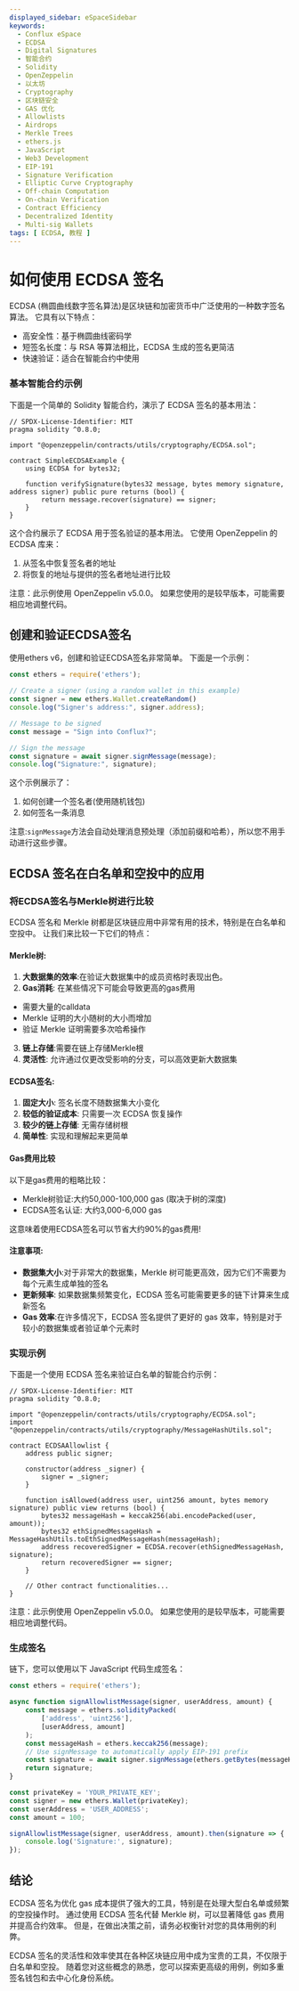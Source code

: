 ```yaml
---
displayed_sidebar: eSpaceSidebar
keywords:
  - Conflux eSpace
  - ECDSA
  - Digital Signatures
  - 智能合约
  - Solidity
  - OpenZeppelin
  - 以太坊
  - Cryptography
  - 区块链安全
  - GAS 优化
  - Allowlists
  - Airdrops
  - Merkle Trees
  - ethers.js
  - JavaScript
  - Web3 Development
  - EIP-191
  - Signature Verification
  - Elliptic Curve Cryptography
  - Off-chain Computation
  - On-chain Verification
  - Contract Efficiency
  - Decentralized Identity
  - Multi-sig Wallets
tags: [ ECDSA, 教程 ]
---
```


# 如何使用 ECDSA 签名

ECDSA (椭圆曲线数字签名算法)是区块链和加密货币中广泛使用的一种数字签名算法。 它具有以下特点：

- 高安全性：基于椭圆曲线密码学
- 短签名长度：与 RSA 等算法相比，ECDSA 生成的签名更简洁
- 快速验证：适合在智能合约中使用

### 基本智能合约示例

下面是一个简单的 Solidity 智能合约，演示了 ECDSA 签名的基本用法：

```solidity
// SPDX-License-Identifier: MIT
pragma solidity ^0.8.0;

import "@openzeppelin/contracts/utils/cryptography/ECDSA.sol";

contract SimpleECDSAExample {
    using ECDSA for bytes32;

    function verifySignature(bytes32 message, bytes memory signature, address signer) public pure returns (bool) {
        return message.recover(signature) == signer;
    }
}
```

这个合约展示了 ECDSA 用于签名验证的基本用法。 它使用 OpenZeppelin 的 ECDSA 库来：

1. 从签名中恢复签名者的地址
2. 将恢复的地址与提供的签名者地址进行比较

注意：此示例使用 OpenZeppelin v5.0.0。 如果您使用的是较早版本，可能需要相应地调整代码。

## 创建和验证ECDSA签名

使用ethers v6，创建和验证ECDSA签名非常简单。 下面是一个示例：

```javascript
const ethers = require('ethers');

// Create a signer (using a random wallet in this example)
const signer = new ethers.Wallet.createRandom()
console.log("Signer's address:", signer.address);

// Message to be signed
const message = "Sign into Conflux?";

// Sign the message
const signature = await signer.signMessage(message);
console.log("Signature:", signature);
```

这个示例展示了：

1. 如何创建一个签名者(使用随机钱包)
2. 如何签名一条消息

注意:`signMessage`方法会自动处理消息预处理（添加前缀和哈希），所以您不用手动进行这些步骤。

## ECDSA 签名在白名单和空投中的应用

### 将ECDSA签名与Merkle树进行比较

ECDSA 签名和 Merkle 树都是区块链应用中非常有用的技术，特别是在白名单和空投中。 让我们来比较一下它们的特点：

#### Merkle树:

1. **大数据集的效率**:在验证大数据集中的成员资格时表现出色。
2. **Gas消耗**: 在某些情况下可能会导致更高的gas费用
  - 需要大量的calldata
  - Merkle 证明的大小随树的大小而增加
  - 验证 Merkle 证明需要多次哈希操作
3. **链上存储**:需要在链上存储Merkle根
4. **灵活性**: 允许通过仅更改受影响的分支，可以高效更新大数据集

#### ECDSA签名:

1. **固定大小**: 签名长度不随数据集大小变化
2. **较低的验证成本**: 只需要一次 ECDSA 恢复操作
3. **较少的链上存储**: 无需存储树根
4. **简单性**: 实现和理解起来更简单

#### Gas费用比较

以下是gas费用的粗略比较：

- Merkle树验证:大约50,000-100,000 gas (取决于树的深度)
- ECDSA签名认证: 大约3,000-6,000 gas

这意味着使用ECDSA签名可以节省大约90%的gas费用!

#### 注意事项:

- **数据集大小**:对于非常大的数据集，Merkle 树可能更高效，因为它们不需要为每个元素生成单独的签名
- **更新频率**: 如果数据集频繁变化，ECDSA 签名可能需要更多的链下计算来生成新签名
- **Gas 效率**:在许多情况下，ECDSA 签名提供了更好的 gas 效率，特别是对于较小的数据集或者验证单个元素时

### 实现示例

下面是一个使用 ECDSA 签名来验证白名单的智能合约示例：

```solidity
// SPDX-License-Identifier: MIT
pragma solidity ^0.8.0;

import "@openzeppelin/contracts/utils/cryptography/ECDSA.sol";
import "@openzeppelin/contracts/utils/cryptography/MessageHashUtils.sol";

contract ECDSAAllowlist {
    address public signer;

    constructor(address _signer) {
        signer = _signer;
    }

    function isAllowed(address user, uint256 amount, bytes memory signature) public view returns (bool) {
        bytes32 messageHash = keccak256(abi.encodePacked(user, amount));
        bytes32 ethSignedMessageHash = MessageHashUtils.toEthSignedMessageHash(messageHash);
        address recoveredSigner = ECDSA.recover(ethSignedMessageHash, signature);
        return recoveredSigner == signer;
    }

    // Other contract functionalities...
}
```

注意：此示例使用 OpenZeppelin v5.0.0。 如果您使用的是较早版本，可能需要相应地调整代码。

### 生成签名

链下，您可以使用以下 JavaScript 代码生成签名：

```javascript
const ethers = require('ethers');

async function signAllowlistMessage(signer, userAddress, amount) {
    const message = ethers.solidityPacked(
        ['address', 'uint256'],
        [userAddress, amount]
    );
    const messageHash = ethers.keccak256(message);
    // Use signMessage to automatically apply EIP-191 prefix
    const signature = await signer.signMessage(ethers.getBytes(messageHash));
    return signature;
}

const privateKey = 'YOUR_PRIVATE_KEY';
const signer = new ethers.Wallet(privateKey);
const userAddress = 'USER_ADDRESS';
const amount = 100;

signAllowlistMessage(signer, userAddress, amount).then(signature => {
    console.log('Signature:', signature);
});
```

## 结论

ECDSA 签名为优化 gas 成本提供了强大的工具，特别是在处理大型白名单或频繁的空投操作时。 通过使用 ECDSA 签名代替 Merkle 树，可以显著降低 gas 费用并提高合约效率。 但是，在做出决策之前，请务必权衡针对您的具体用例的利弊。

ECDSA 签名的灵活性和效率使其在各种区块链应用中成为宝贵的工具，不仅限于白名单和空投。 随着您对这些概念的熟悉，您可以探索更高级的用例，例如多重签名钱包和去中心化身份系统。
